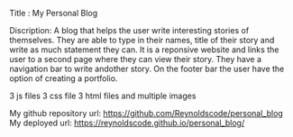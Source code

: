 Title : 
My Personal Blog


Discription:
A blog that helps the user write interesting stories of themselves. They are able to type in their names, title of their story and write as much statement they can.
It is a reponsive website and links the user to a second page where they can view their story.
They have a navigation bar to write andother story.
On the footer bar the user have the option of creating a portfolio.

3 js files
3 css file
3 html files
and multiple images



My github repository url: https://github.com/Reynoldscode/personal_blog
My deployed url: https://reynoldscode.github.io/personal_blog/
